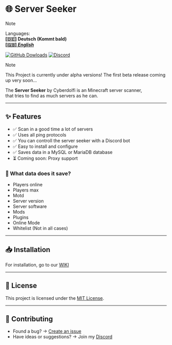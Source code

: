 # 🌐 Server Seeker

> [!NOTE]
> Languages:  
> **[🇩🇪] Deutsch (Kommt bald)**  
> **[[🇬🇧] *English*](./README.md)**

[![GitHub Dowloads](https://shields.io/github/downloads/Cyberdolfi/Minecraft-Server-Seeker/total?label=Downloads&logoColor=Green&color=Blue&style=flat)](https://github.com/Cyberdolfi/Minecraft-Server-Seeker/releases)
[![Discord](https://img.shields.io/discord/1421594734442319996.svg?logo=discord&logoColor=Green&color=Blue&labelColor=Green&label=Discord)](https://discord.gg/4wHFzBjDTY "Discord")

> [!NOTE]
> This Project is currently under alpha versions!
> The first beta release coming up very soon...

The **Server Seeker** by Cyberdolfi is an Minecraft server scanner,  
that tries to find as much servers as he can.

---

## ✨ Features
- ✅ Scan in a good time a lot of servers
- ✅ Uses all ping protocols
- ✅ You can controll the server seeker with a Discord bot
- ✅ Easy to install and configure
- ✅ Saves data in a MySQL or MariaDB database
- ⏳ Coming soon: Proxy support 


### 📑 What data does it save?
- Players online
- Players max
- Motd
- Server version
- Server software
- Mods
- Plugins
- Online Mode
- Whitelist (Not in all cases)

---

## 📥 Installation
For installation, go to our [WIKI]()

---

## 📜 License

This project is licensed under the [MIT License](./LICENSE).

---

## 🤝 Contributing

* Found a bug? → [Create an issue](https://github.com/Cyberdolfi/Minecraft-Server-Seeker/issues)  
* Have ideas or suggestions? → Join my [Discord](https://discord.gg/4wHFzBjDTY "Discord")
